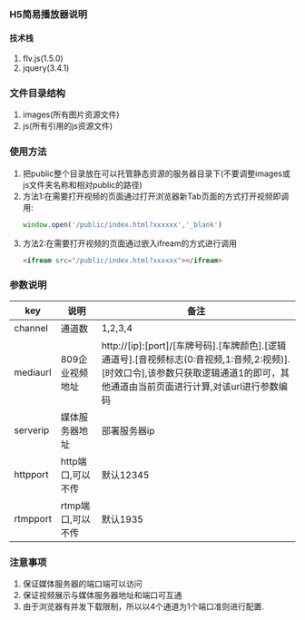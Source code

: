 ###  H5简易播放器说明

#### 技术栈

1. flv.js(1.5.0)
2. jquery(3.4.1)

### 文件目录结构

1. images(所有图片资源文件)
2. js(所有引用的js资源文件)

### 使用方法

1. 把public整个目录放在可以托管静态资源的服务器目录下(不要调整images或js文件夹名称和相对public的路径)
2. 方法1:在需要打开视频的页面通过打开浏览器新Tab页面的方式打开视频即调用:
    ```js
    window.open('/public/index.html?xxxxxx','_blank')
    ```
3. 方法2:在需要打开视频的页面通过嵌入ifream的方式进行调用 
    ```html
    <ifream src="/public/index.html?xxxxxx"></ifream>
    ```

### 参数说明

key | 说明  |  备注  
-|-|-
channel|通道数|1,2,3,4
mediaurl|809企业视频地址|http://[ip]:[port]/[车牌号码].[车牌颜色].[逻辑通道号].[音视频标志(0:音视频,1:音频,2:视频)].[时效口令],该参数只获取逻辑通道1的即可，其他通道由当前页面进行计算,对该url进行参数编码
serverip|媒体服务器地址|部署服务器ip
httpport|http端口,可以不传|默认12345
rtmpport|rtmp端口,可以不传|默认1935


### 注意事项

1. 保证媒体服务器的端口端可以访问
2. 保证视频展示与媒体服务器地址和端口可互通
3. 由于浏览器有并发下载限制，所以以4个通道为1个端口准则进行配置.